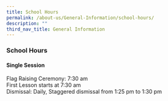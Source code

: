 ```yaml
---
title: School Hours
permalink: /about-us/General-Information/school-hours/
description: ""
third_nav_title: General Information
---
```

### **School Hours**
#### **Single Session**
Flag Raising Ceremony: 7:30 am <br>
First Lesson starts at 7:30 am<br>
Dismissal: Daily, Staggered dismissal from 1:25 pm to 1:30 pm

